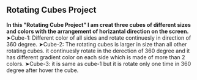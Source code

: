 <h2>Rotating Cubes Project</h2>
<b>In this "Rotating Cube Project" I am creat three cubes of different sizes and colors with
the arrangement of horizantal direction on the screen.</b>
&#10148;Cube-1: Different color of all sides and rotate continuesly in direction of 360 degree.
&#10148;Cube-2: The rotating cubes is larger in size than all other rotating cubes. it continuesly
        rotate in the derection  of 360 degree and it has different gradient color on each side which is
        made of more than 2 colors.
&#10148;Cube-3: it is same as cube-1 but it is rotate only one time in 360 degree after hover the cube.